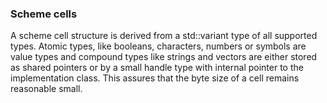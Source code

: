 
### Scheme cells ###
A scheme cell structure is derived from a std::variant type of all supported types.
Atomic types, like booleans, characters, numbers or symbols are value types and
compound types like strings and vectors are either stored as shared pointers or
by a small handle type with internal pointer to the implementation class. This
assures that the byte size of a cell remains reasonable small.
